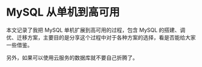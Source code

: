 # MySQL 从单机到高可用

本文记录了我把 MySQL 单机扩展到高可用的过程，包含 MySQL 的搭建、调优、迁移方案，主要目的是分享这个过程中对于各种方案的选择，看是否能给大家一些借鉴。

另外，如果可以使用云服务的数据库就不要自己折腾了。
